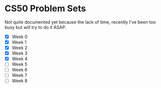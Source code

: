# CS50 Problem Sets
Not quite documented yet because the lack of time, recently I've been too busy but will try to do it ASAP.

- [x] Week 0
- [x] Week 1
- [x] Week 2
- [x] Week 3
- [x] Week 4
- [ ] Week 5
- [ ] Week 6
- [ ] Week 7
- [ ] Week 8
